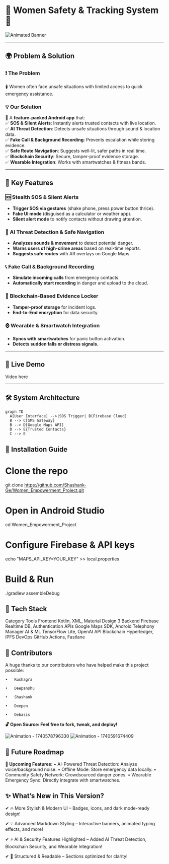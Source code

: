 # 🔐 Women Safety & Tracking System 🚨  
![Animated Banner](https://readme-typing-svg.demolab.com?font=Fira+Code&pause=1000&color=FF69B4&width=800&lines=Empowering+Women+Through+Real-Time+Safety+Solutions;Built+with+❤️+and+Kotlin+on+Android+Studio;SOS+%7C+Live+Tracking+%7C+Fake+Call+%7C+Firebase+Integration)


---

## 🌍 **Problem & Solution**  
### ❗ The Problem  
🚺 Women often face unsafe situations with limited access to quick emergency assistance.  

### 💡 Our Solution  
🚀 A **feature-packed Android app** that:  
✅ **SOS & Silent Alerts**: Instantly alerts trusted contacts with live location.  
✅ **AI Threat Detection**: Detects unsafe situations through sound & location data.  
✅ **Fake Call & Background Recording**: Prevents escalation while storing evidence.  
✅ **Safe Route Navigation**: Suggests well-lit, safer paths in real time.  
✅ **Blockchain Security**: Secure, tamper-proof evidence storage.  
✅ **Wearable Integration**: Works with smartwatches & fitness bands.  

---

## 🚀 **Key Features**  

### 🆘 Stealth SOS & Silent Alerts  
- **Trigger SOS via gestures** (shake phone, press power button thrice).  
- **Fake UI mode** (disguised as a calculator or weather app).  
- **Silent alert mode** to notify contacts without drawing attention.  

### 📍 AI Threat Detection & Safe Navigation  
- **Analyzes sounds & movement** to detect potential danger.  
- **Warns users of high-crime areas** based on real-time reports.  
- **Suggests safe routes** with AR overlays on Google Maps.  

### 📞 Fake Call & Background Recording  
- **Simulate incoming calls** from emergency contacts.  
- **Automatically start recording** in danger and upload to the cloud.  

### 🔐 Blockchain-Based Evidence Locker  
- **Tamper-proof storage** for incident logs.  
- **End-to-End encryption** for data security.  

### ⌚ Wearable & Smartwatch Integration  
- **Syncs with smartwatches** for panic button activation.  
- **Detects sudden falls or distress signals.**  

---

## 🎥 **Live Demo**  
Video here

---

## 🛠️ **System Architecture**  
```mermaid
graph TD
  A[User Interface] -->|SOS Trigger| B(Firebase Cloud)
  B --> C[SMS Gateway]
  B --> D[Google Maps API]
  D --> E{Trusted Contacts}
  C --> E
  ```

## 🔧 Installation Guide

# Clone the repo
git clone https://github.com/Shashank-Ge/Women_Empowerment_Project.git

# Open in Android Studio
cd Women_Empowerment_Project

# Configure Firebase & API keys
echo "MAPS_API_KEY=YOUR_KEY" >> local.properties

# Build & Run
./gradlew assembleDebug

## 🌈 Tech Stack

Category	Tools
Frontend	Kotlin, XML, Material Design 3
Backend	Firebase Realtime DB, Authentication
APIs	Google Maps SDK, Android Telephony Manager
AI & ML	TensorFlow Lite, OpenAI API
Blockchain	Hyperledger, IPFS
DevOps	GitHub Actions, Fastlane


## 🌟 Contributors

A huge thanks to our contributors who have helped make this project possible:

	•	Kushagra 
 
	•	Deepanshu 
 
	•	Shashank 
 
	•	Deepen 
 
	•	Debasis 

**🔓 Open Source: Feel free to fork, tweak, and deploy!**


![Animation - 1740578796330](https://github.com/user-attachments/assets/d330348f-14e6-461b-b384-7af2ee0dc49d)
![Animation - 1740591674409](https://github.com/user-attachments/assets/13fc5bb1-9cc7-4991-a8f7-c41a075d29d1)

## 🚧 Future Roadmap

**🚀 Upcoming Features:**
	•	AI-Powered Threat Detection: Analyze voice/background noise.
	•	Offline Mode: Store emergency data locally.
	•	Community Safety Network: Crowdsourced danger zones.
	•	Wearable Emergency Sync: Directly integrate with smartwatches.




## ✨ What’s New in This Version?

✔ 🔥 More Stylish & Modern UI – Badges, icons, and dark mode-ready design!

✔ 💡 Advanced Markdown Styling – Interactive banners, animated typing effects, and more!

✔ ⚡ AI & Security Features Highlighted – Added AI Threat Detection, Blockchain Security, and Wearable Integration!

✔ 📜 Structured & Readable – Sections optimized for clarity!
